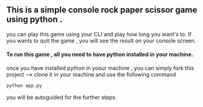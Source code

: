 
## This is a simple console rock paper scissor game using python .

you can play this game using your CLI and play how long you want's to. If you wants to quit the game , you will see the result on your console screen.

#### To run this game , all you need to have python installed  in your machine.

once you have installed python in yoour machine ,  you can simply fork this project --> clone it in your machine and use the following command 

``` bash
python app.py
```
you will be autoguided for the further steps.
